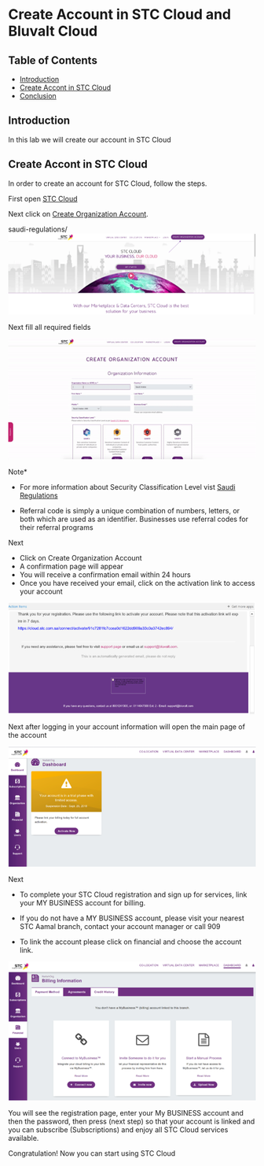 # Create Account in STC Cloud and Bluvalt Cloud


## Table of Contents
* [Introduction](#introduction)
* [Create Accont in STC Cloud](#create-accont-in-stc-cloud)
* [Conclusion](#conclusion)


## Introduction
In this lab we will create our account in STC Cloud


## Create Accont in STC Cloud
In order to create an account for STC Cloud, follow the steps.

First open [STC Cloud](https://cloud.stc.com.sa/ "STC Cloud")

Next click on [Create Organization Account](https://cloud.stc.com.sa/customer/request-registration/ "create organization account").

saudi-regulations/
![](images/stccloud1.png)

Next fill all required fields

![](images/stccloud1.gif) 


Note*
* For more information about Security Classification Level vist [Saudi Regulations](https://cloud.stc.com.sa/saudi-regulations/ "saudi-regulations")

* Referral code is simply a unique combination of numbers, letters, or both which are used as an identifier. Businesses use referral codes for their referral programs

Next
* Click on Create Organization Account
* A confirmation page will appear
* You will receive a confirmation email within 24 hours
* Once you have received your email, click on the activation link to access your account

![](images/stccloud2.png)


Next after logging in your account information will open the main page of the account

![](images/stccloud3.png)

Next
* To complete your STC Cloud registration and sign up for services, link your MY BUSINESS account for billing.

* If you do not have a MY BUSINESS account, please visit your nearest STC Aamal branch, contact your account manager or call 909

* To link the account please click on financial and choose the account link.

![](images/stccloud4.png)

You will see the registration page, enter your My BUSINESS account and then the password, then press (next step) so that your account is linked and you can subscribe (Subscriptions) and enjoy all STC Cloud services available.

Congratulation!
Now you can start using STC Cloud